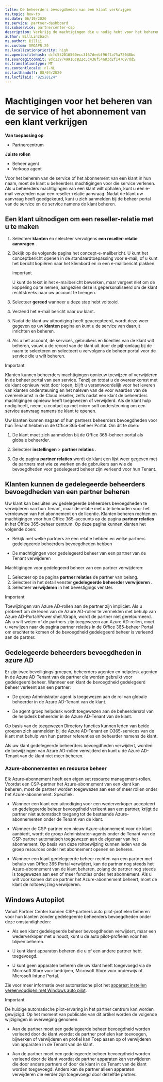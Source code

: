 ```yaml
---
title: De beheerders bevoegdheden van een klant verkrijgen
ms.topic: how-to
ms.date: 06/19/2020
ms.service: partner-dashboard
ms.subservice: partnercenter-csp
description: Verkrijg de machtigingen die u nodig hebt voor het beheren van de service of het abonnement van een klant in hun naam. Meer informatie over hoe machtigingen worden verleend, ingetrokken en beheerd.
author: BillLinzbach
ms.author: BillLi
ms.custom: SEOAPR.20
ms.localizationpriority: high
ms.openlocfilehash: dcfc552016560ecc3167deebf96f7a75a72048bc
ms.sourcegitcommit: 8dc139749916c822c5c438f54a03d2f147697dd5
ms.translationtype: MT
ms.contentlocale: nl-NL
ms.lasthandoff: 08/04/2020
ms.locfileid: "92528124"
---
```

# <a name="obtain-permissions-to-manage-a-customers-service-or-subscription"></a>Machtigingen voor het beheren van de service of het abonnement van een klant verkrijgen

**Van toepassing op**

- Partnercentrum

**Juiste rollen**

- Beheer agent
- Verkoop agent

Voor het beheren van de service of het abonnement van een klant in hun naam, moet de klant u beheerders machtigingen voor die service verlenen. Als u beheerders machtigingen van een klant wilt ophalen, kunt u een e-mail verzenden naar een reseller-relatie aanvraag. Nadat de klant uw aanvraag heeft goedgekeurd, kunt u zich aanmelden bij de beheer portal van de service en de service namens de klant beheren. 

## <a name="invite-a-customer-to-establish-a-reseller-relationship-with-you"></a>Een klant uitnodigen om een reseller-relatie met u te maken

1.  Selecteer **klanten** en selecteer vervolgens **een reseller-relatie aanvragen** .

2.  Bekijk op de volgende pagina het concept-e-mailbericht. U kunt het conceptbericht openen in de standaardtoepassing voor e-mail, of u kunt het bericht kopiëren naar het klembord en in een e-mailbericht plakken. 

    >[!IMPORTANT]
    >U kunt de tekst in het e-mailbericht bewerken, maar vergeet niet om de koppeling op te nemen, aangezien deze is gepersonaliseerd om de klant rechtstreeks naar uw account te brengen. 
    
3.  Selecteer **gereed** wanneer u deze stap hebt voltooid.

4.  Verzend het e-mail bericht naar uw klant.

5.  Nadat de klant uw uitnodiging heeft geaccepteerd, wordt deze weer gegeven op uw **klanten** pagina en kunt u de service van daaruit inrichten en beheren.

6.  Als u het account, de services, gebruikers en licenties van de klant wilt beheren, vouwt u de record van de klant uit door de pijl-omlaag bij de naam te selecteren en selecteert u vervolgens de beheer portal voor de service die u wilt beheren.

>[!IMPORTANT]  
>Klanten kunnen beheerders machtigingen opnieuw toewijzen of verwijderen in de beheer portal van een service. Tenzij en totdat u de overeenkomst met de klant opnieuw hebt door lopen, blijft u verantwoordelijk voor het leveren van klanten ondersteuning en het naleven van de voor waarden van de overeenkomst in de Cloud reseller, zelfs nadat een klant de beheerders machtigingen opnieuw heeft toegewezen of verwijderd. Als de klant hulp nodig heeft, neemt u contact op met micro soft ondersteuning om een service aanvraag namens de klant te openen.

Uw klanten kunnen nagaan of hun partners beheerders bevoegdheden voor hun Tenant hebben in de Office 365-beheer Portal. Om dit te doen:

1. De klant moet zich aanmelden bij de Office 365-beheer portal als globale beheerder.

2. Selecteer **instellingen**  >  **partner relaties** .

3. Op de pagina **partner relaties** wordt de klant een lijst weer gegeven met de partners met wie ze werken en de gebruikers aan wie de bevoegdheden voor gedelegeerd beheer zijn verleend voor hun Tenant.

## <a name="customers-can-manage-a-partners-delegated-admin-privileges"></a>Klanten kunnen de gedelegeerde beheerders bevoegdheden van een partner beheren 

Uw klant kan besluiten uw gedelegeerde beheerders bevoegdheden te verwijderen van hun Tenant, maar de relatie met u te behouden voor het vernieuwen van het abonnement en de licentie. Klanten beheren rechten en machtigingen voor hun Office 365-accounts op de pagina **partner relaties** in het Office 365-beheer centrum. Op deze pagina kunnen klanten het volgende doen:

- Bekijk met welke partners ze een relatie hebben en welke partners gedelegeerde beheerders bevoegdheden hebben

- De machtigingen voor gedelegeerd beheer van een partner van de Tenant verwijderen

Machtigingen voor gedelegeerd beheer van een partner verwijderen:

1. Selecteer op de pagina **partner relaties** de partner van belang.
2. Selecteer in het detail venster **gedelegeerde beheerder verwijderen** .
3. Selecteer **verwijderen** in het bevestigings venster.

>[!IMPORTANT]  
>Toewijzingen van Azure AD-rollen aan de partner zijn impliciet. Als u probeert om de leden van de Azure AD-rollen te vermelden met behulp van Azure AD-Portal/Power shell/Graph, wordt de partner niet geretourneerd. Als u wilt weten of de partners zijn toegewezen aan Azure AD-rollen, moet u verwijzen naar de pagina partner relaties in de Office 365-beheer Portal om erachter te komen of de bevoegdheid gedelegeerd beheer is verleend aan de partner.

## <a name="delegated-admin-privileges-in-azure-ad"></a>Gedelegeerde beheerders bevoegdheden in azure AD 

Er zijn twee beveiligings groepen, beheerders agenten en helpdesk agenten in de Azure AD-Tenant van de partner die worden gebruikt voor gedelegeerd beheer. Wanneer een klant de bevoegdheid gedelegeerd beheer verleent aan een partner:

- De groep Administrator agent is toegewezen aan de rol van globale beheerder in de Azure AD-Tenant van de klant.

- De agent groep helpdesk wordt toegewezen aan de beheerdersrol van de helpdesk beheerder in de Azure AD-Tenant van de klant.

Op basis van de toegewezen Directory functies kunnen leden van beide groepen zich aanmelden bij de Azure AD-Tenant en O365-services van de klant met behulp van hun partner referenties en beheerder namens de klant.

Als uw klant gedelegeerde beheerders bevoegdheden verwijdert, worden de toewijzingen van Azure AD-rollen verwijderd en kunt u de Azure AD-Tenant van de klant niet meer beheren.

### <a name="azure-subscriptions-and-resource-management"></a>Azure-abonnementen en resource beheer

Elk Azure-abonnement heeft een eigen set resource management-rollen. Voordat een CSP-partner het Azure-abonnement van een klant kan beheren, moet de partner worden toegewezen aan een of meer rollen onder het Azure-abonnement. Specifiek:

- Wanneer een klant een uitnodiging voor een wederverkoper accepteert en gedelegeerde beheer bevoegdheid verleent aan een partner, krijgt de partner niet automatisch toegang tot de bestaande Azure-abonnementen onder de Tenant van de klant.

- Wanneer de CSP-partner een nieuw Azure-abonnement voor de klant aanbiedt, wordt de groep Administrator-agents onder de Tenant van de CSP-partner automatisch toegewezen aan de eigenaar van het abonnement. Op basis van deze roltoewijzing kunnen leden van de groep resources onder het abonnement openen en beheren.

- Wanneer een klant gedelegeerde beheer rechten van een partner met behulp van Office 365 Portal verwijdert, kan de partner nog steeds het Azure-abonnement van de klant beheren, zolang de partner nog steeds is toegewezen aan een of meer functies onder het abonnement. Als u wilt voor komen dat de partner het Azure-abonnement beheert, moet de klant de roltoewijzing verwijderen.

## <a name="windows-autopilot"></a>Windows Autopilot

Vanuit Partner Center kunnen CSP-partners auto pilot-profielen beheren voor hun klanten zonder gedelegeerde beheerders bevoegdheden onder deze omstandigheden: 

- Als een klant gedelegeerde beheer bevoegdheden verwijdert, maar een wederverkoper met u houdt, kunt u de auto pilot-profielen voor hen blijven beheren.

- U kunt klant apparaten beheren die u of een andere partner hebt toegevoegd. 

- U kunt geen apparaten beheren die uw klant heeft toegevoegd via de Microsoft Store voor bedrijven, Microsoft Store voor onderwijs of Microsoft Intune Portal.

Zie voor meer informatie over automatische pilot het [apparaat instellen vereenvoudigen met Windows auto pilot](autopilot.md).

>[!IMPORTANT]  
>De huidige automatische pilot-ervaring in het partner centrum kan worden gewijzigd. Op het moment van publicatie van dit artikel worden de volgende wijzigingen in overweging genomen:

- Aan de partner moet een gedelegeerde beheer bevoegdheid worden verleend door de klant voordat de partner profielen kan toevoegen, bijwerken of verwijderen en profiel kan Toep assen op of verwijderen van apparaten in de Tenant van de klant.

- Aan de partner moet een gedelegeerde beheer bevoegdheid worden verleend door de klant voordat de partner apparaten kan verwijderen die door andere partners of door de klant in de Tenant van de klant worden toegevoegd. Anders kan de partner alleen apparaten verwijderen die eerder zijn toegevoegd door dezelfde partner.
